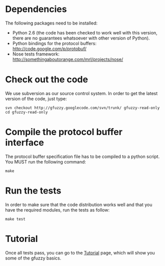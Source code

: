 # Dependencies #

The following packages need to be installed:
  * Python 2.6 (the code has been checked to work well with this version, there are no guarantees whatsoever with other version of Python).
  * Python bindings for the protocol buffers: http://code.google.com/p/protobuf/
  * Nose tests framework: http://somethingaboutorange.com/mrl/projects/nose/

# Check out the code #
We use subversion as our source control system. In order to get the latest version of the code, just type:

`svn checkout http://gfuzzy.googlecode.com/svn/trunk/ gfuzzy-read-only`
`cd gfuzzy-read-only`
# Compile the protocol buffer interface #
The protocol buffer specification file has to be compiled to a python script. You MUST run the following command:

`make`
# Run the tests #
In order to make sure that the code distribution works well and that you have the required modules, run the tests as follow:

`make test`
# Tutorial #

Once all tests pass, you can go to the [Tutorial](Tutorial.md) page, which will show you some of the gfuzzy basics.
